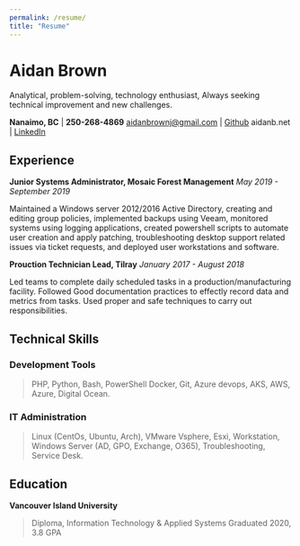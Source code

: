 ```yaml
---
permalink: /resume/
title: "Resume"
---
```


# Aidan Brown

Analytical, problem-solving, technology enthusiast,
Always seeking technical improvement and new challenges. 


**Nanaimo, BC**        |  **250-268-4869**
aidanbrownj@gmail.com  |  [Github](https://github.com/h4wk590) 
aidanb.net             |  [LinkedIn](https://ca.linkedin.com/in/aidan-brown-8312a7181)

## Experience

**Junior Systems Administrator, Mosaic Forest Management**
*May 2019 - September 2019*

Maintained  a Windows server 2012/2016 Active Directory, creating and editing group policies, implemented backups using Veeam, monitored systems using logging applications, created powershell scripts to automate user creation and apply patching, troubleshooting desktop support related issues via ticket requests, and deployed user workstations and software.

**Prouction Technician Lead, Tilray**
*January 2017 - August 2018*

Led teams to complete daily scheduled tasks in a production/manufacturing facility. Followed Good documentation practices to effectly record data and metrics from tasks. Used proper and safe techniques to carry out responsibilities. 


## Technical Skills

### Development Tools

> PHP, Python, Bash, PowerShell
> Docker, Git, Azure devops, AKS,
> AWS, Azure, Digital Ocean.

### IT Administration

> Linux (CentOs, Ubuntu, Arch),
> VMware Vsphere, Esxi, Workstation,
> Windows Server (AD, GPO, Exchange, O365),
> Troubleshooting, Service Desk.

## Education

**Vancouver Island University**
> Diploma, Information Technology & Applied Systems
> Graduated 2020, 3.8 GPA




